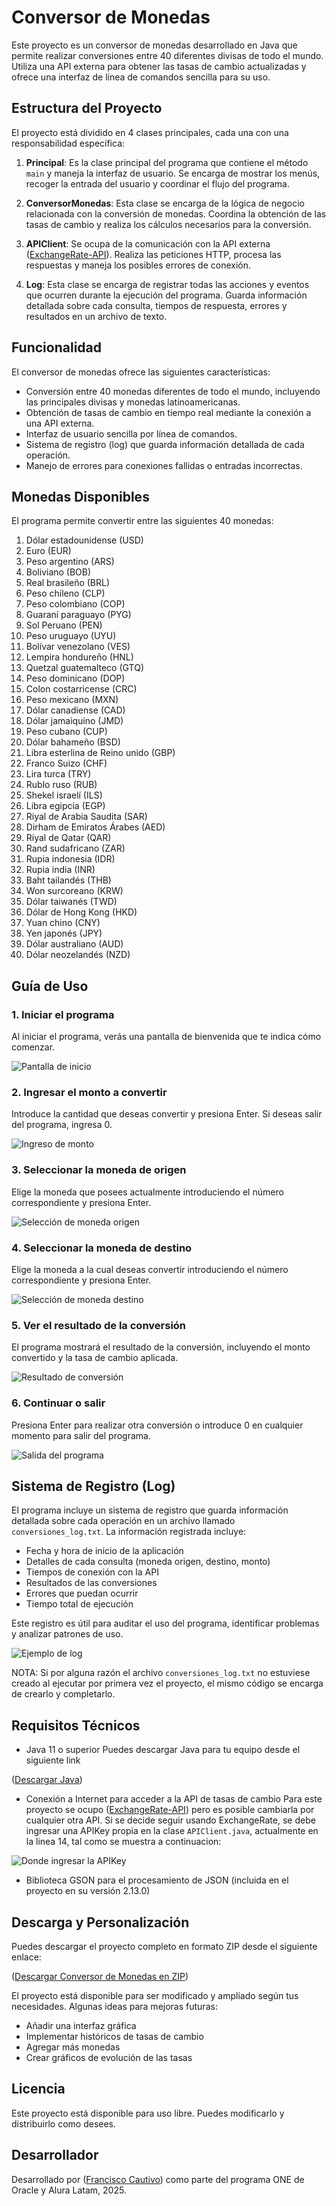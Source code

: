 # Conversor de Monedas

Este proyecto es un conversor de monedas desarrollado en Java que permite realizar conversiones entre 40 diferentes divisas de todo el mundo. Utiliza una API externa para obtener las tasas de cambio actualizadas y ofrece una interfaz de línea de comandos sencilla para su uso.

## Estructura del Proyecto

El proyecto está dividido en 4 clases principales, cada una con una responsabilidad específica:

1. **Principal**: Es la clase principal del programa que contiene el método `main` y maneja la interfaz de usuario. Se encarga de mostrar los menús, recoger la entrada del usuario y coordinar el flujo del programa.

2. **ConversorMonedas**: Esta clase se encarga de la lógica de negocio relacionada con la conversión de monedas. Coordina la obtención de las tasas de cambio y realiza los cálculos necesarios para la conversión.

3. **APIClient**: Se ocupa de la comunicación con la API externa ([ExchangeRate-API](https://www.exchangerate-api.com/)). Realiza las peticiones HTTP, procesa las respuestas y maneja los posibles errores de conexión.

4. **Log**: Esta clase se encarga de registrar todas las acciones y eventos que ocurren durante la ejecución del programa. Guarda información detallada sobre cada consulta, tiempos de respuesta, errores y resultados en un archivo de texto.

## Funcionalidad

El conversor de monedas ofrece las siguientes características:

- Conversión entre 40 monedas diferentes de todo el mundo, incluyendo las principales divisas y monedas latinoamericanas.
- Obtención de tasas de cambio en tiempo real mediante la conexión a una API externa.
- Interfaz de usuario sencilla por línea de comandos.
- Sistema de registro (log) que guarda información detallada de cada operación.
- Manejo de errores para conexiones fallidas o entradas incorrectas.

## Monedas Disponibles

El programa permite convertir entre las siguientes 40 monedas:

1. Dólar estadounidense (USD)
2. Euro (EUR)
3. Peso argentino (ARS)
4. Boliviano (BOB)
5. Real brasileño (BRL)
6. Peso chileno (CLP)
7. Peso colombiano (COP)
8. Guaraní paraguayo (PYG)
9. Sol Peruano (PEN)
10. Peso uruguayo (UYU)
11. Bolívar venezolano (VES)
12. Lempira hondureño (HNL)
13. Quetzal guatemalteco (GTQ)
14. Peso dominicano (DOP)
15. Colon costarricense (CRC)
16. Peso mexicano (MXN)
17. Dólar canadiense (CAD)
18. Dólar jamaiquino (JMD)
19. Peso cubano (CUP)
20. Dólar bahameño (BSD)
21. Libra esterlina de Reino unido (GBP)
22. Franco Suizo (CHF)
23. Lira turca (TRY)
24. Rublo ruso (RUB)
25. Shekel israelí (ILS)
26. Libra egipcia (EGP)
27. Riyal de Arabia Saudita (SAR)
28. Dirham de Emiratos Árabes (AED)
29. Riyal de Qatar (QAR)
30. Rand sudafricano (ZAR)
31. Rupia indonesia (IDR)
32. Rupia india (INR)
33. Baht tailandés (THB)
34. Won surcoreano (KRW)
35. Dólar taiwanés (TWD)
36. Dólar de Hong Kong (HKD)
37. Yuan chino (CNY)
38. Yen japonés (JPY)
39. Dólar australiano (AUD)
40. Dólar neozelandés (NZD)

## Guía de Uso

### 1. Iniciar el programa

Al iniciar el programa, verás una pantalla de bienvenida que te indica cómo comenzar.

![Pantalla de inicio](https://github.com/FrancoCautivo/AluraConversorMonedas2025/blob/main/screenshots/inicio.png)

### 2. Ingresar el monto a convertir

Introduce la cantidad que deseas convertir y presiona Enter. Si deseas salir del programa, ingresa 0.

![Ingreso de monto](https://github.com/FrancoCautivo/AluraConversorMonedas2025/blob/main/screenshots/ingreso.png)

### 3. Seleccionar la moneda de origen

Elige la moneda que posees actualmente introduciendo el número correspondiente y presiona Enter.

![Selección de moneda origen](https://github.com/FrancoCautivo/AluraConversorMonedas2025/blob/main/screenshots/menu1.png)

### 4. Seleccionar la moneda de destino

Elige la moneda a la cual deseas convertir introduciendo el número correspondiente y presiona Enter.

![Selección de moneda destino](https://github.com/FrancoCautivo/AluraConversorMonedas2025/blob/main/screenshots/menu2.png)

### 5. Ver el resultado de la conversión

El programa mostrará el resultado de la conversión, incluyendo el monto convertido y la tasa de cambio aplicada.

![Resultado de conversión](https://github.com/FrancoCautivo/AluraConversorMonedas2025/blob/main/screenshots/resultado.png)

### 6. Continuar o salir

Presiona Enter para realizar otra conversión o introduce 0 en cualquier momento para salir del programa.

![Salida del programa](https://github.com/FrancoCautivo/AluraConversorMonedas2025/blob/main/screenshots/salida.png)

## Sistema de Registro (Log)

El programa incluye un sistema de registro que guarda información detallada sobre cada operación en un archivo llamado `conversiones_log.txt`. La información registrada incluye:

- Fecha y hora de inicio de la aplicación
- Detalles de cada consulta (moneda origen, destino, monto)
- Tiempos de conexión con la API
- Resultados de las conversiones
- Errores que puedan ocurrir
- Tiempo total de ejecución

Este registro es útil para auditar el uso del programa, identificar problemas y analizar patrones de uso.

![Ejemplo de log](https://github.com/FrancoCautivo/AluraConversorMonedas2025/blob/main/screenshots/log.png)

NOTA: Si por alguna razón el archivo `conversiones_log.txt` no estuviese creado al ejecutar por primera vez el proyecto, el mismo código se encarga de crearlo y completarlo.

## Requisitos Técnicos

- Java 11 o superior
  Puedes descargar Java para tu equipo desde el siguiente link

([Descargar Java](https://www.oracle.com/java/technologies/downloads/))
  
- Conexión a Internet para acceder a la API de tasas de cambio
  Para este proyecto se ocupo ([ExchangeRate-API](https://www.exchangerate-api.com/)) pero es posible cambiarla por cualquier 
  otra API. Si se decide seguir usando ExchangeRate, se debe ingresar una APIKey propia en la clase `APIClient.java`, actualmente en la linea 14, tal como se 
  muestra a continuacion:

![Donde ingresar la APIKey](https://github.com/FrancoCautivo/AluraConversorMonedas2025/blob/main/screenshots/apikey.png)
  
- Biblioteca GSON para el procesamiento de JSON (incluida en el proyecto en su versión 2.13.0)

## Descarga y Personalización

Puedes descargar el proyecto completo en formato ZIP desde el siguiente enlace:

([Descargar Conversor de Monedas en ZIP](https://github.com/FrancoCautivo/AluraConversorMonedas2025/archive/refs/heads/main.zip))

El proyecto está disponible para ser modificado y ampliado según tus necesidades. Algunas ideas para mejoras futuras:

- Añadir una interfaz gráfica
- Implementar históricos de tasas de cambio
- Agregar más monedas
- Crear gráficos de evolución de las tasas

## Licencia

Este proyecto está disponible para uso libre. Puedes modificarlo y distribuirlo como desees.

## Desarrollador

Desarrollado por ([Francisco Cautivo](https://github.com/FrancoCautivo/)) como parte del programa ONE de Oracle y Alura Latam, 2025.
